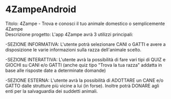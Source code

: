 # 4ZampeAndroid
Titolo: 4Zampe - Trova e conosci il tuo animale domestico o  semplicemente 4Zampe  
Descrizione progetto: L'app 4Zampe avrà 3 utilizzi principali:

-SEZIONE INFORMATIVA: L'utente potrà selezionare CANI o GATTI e avere a disposizione le varie informazioni sulla razza dell'animale scelto.  

-SEZIONE INTERATTIVA: L'utente avrà la possibilità di fare vari tipi di QUIZ e GIOCHI su CANI e/o GATTI (anche quiz tipo "Trova la tua razza" addatta in base alle risposte date a determinate domande)  

-SEZIONE ESTERNA: L'utente avrà la possibilità di ADOTTARE un CANE e/o GATTO dalle strutture più vicine a lui (in forse).  Inoltre potrà DONARE agli enti per la salvaguardia dei suddetti animali.
